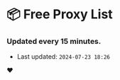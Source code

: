 # :package: Free Proxy List
### Updated every 15 minutes.

- Last updated: `2024-07-23 18:26`

:heart:
